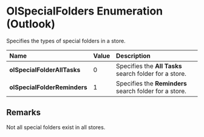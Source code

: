 
# OlSpecialFolders Enumeration (Outlook)

Specifies the types of special folders in a store.



|**Name**|**Value**|**Description**|
|:-----|:-----|:-----|
| **olSpecialFolderAllTasks**|0|Specifies the  **All Tasks** search folder for a store.|
| **olSpecialFolderReminders**|1|Specifies the  **Reminders** search folder for a store.|

## Remarks

Not all special folders exist in all stores.

